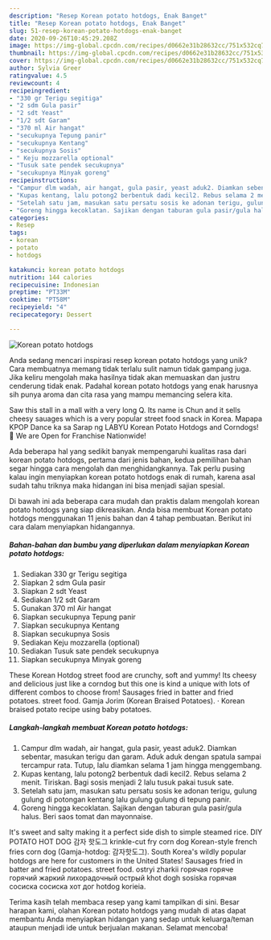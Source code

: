 ```yaml
---
description: "Resep Korean potato hotdogs, Enak Banget"
title: "Resep Korean potato hotdogs, Enak Banget"
slug: 51-resep-korean-potato-hotdogs-enak-banget
date: 2020-09-26T10:45:29.208Z
image: https://img-global.cpcdn.com/recipes/d0662e31b28632cc/751x532cq70/korean-potato-hotdogs-foto-resep-utama.jpg
thumbnail: https://img-global.cpcdn.com/recipes/d0662e31b28632cc/751x532cq70/korean-potato-hotdogs-foto-resep-utama.jpg
cover: https://img-global.cpcdn.com/recipes/d0662e31b28632cc/751x532cq70/korean-potato-hotdogs-foto-resep-utama.jpg
author: Sylvia Greer
ratingvalue: 4.5
reviewcount: 4
recipeingredient:
- "330 gr Terigu segitiga"
- "2 sdm Gula pasir"
- "2 sdt Yeast"
- "1/2 sdt Garam"
- "370 ml Air hangat"
- "secukupnya Tepung panir"
- "secukupnya Kentang"
- "secukupnya Sosis"
- " Keju mozzarella optional"
- "Tusuk sate pendek secukupnya"
- "secukupnya Minyak goreng"
recipeinstructions:
- "Campur dlm wadah, air hangat, gula pasir, yeast aduk2. Diamkan sebentar, masukan terigu dan garam. Aduk aduk dengan spatula sampai tercampur rata. Tutup, lalu diamkan selama 1 jam hingga menggembang."
- "Kupas kentang, lalu potong2 berbentuk dadi kecil2. Rebus selama 2 menit. Tiriskan. Bagi sosis menjadi 2 lalu tusuk pakai tusuk sate."
- "Setelah satu jam, masukan satu persatu sosis ke adonan terigu, gulung gulung di potongan kentang lalu gulung gulung di tepung panir."
- "Goreng hingga kecoklatan. Sajikan dengan taburan gula pasir/gula halus. Beri saos tomat dan mayonnaise."
categories:
- Resep
tags:
- korean
- potato
- hotdogs

katakunci: korean potato hotdogs 
nutrition: 144 calories
recipecuisine: Indonesian
preptime: "PT33M"
cooktime: "PT58M"
recipeyield: "4"
recipecategory: Dessert

---
```



![Korean potato hotdogs](https://img-global.cpcdn.com/recipes/d0662e31b28632cc/751x532cq70/korean-potato-hotdogs-foto-resep-utama.jpg)

Anda sedang mencari inspirasi resep korean potato hotdogs yang unik? Cara membuatnya memang tidak terlalu sulit namun tidak gampang juga. Jika keliru mengolah maka hasilnya tidak akan memuaskan dan justru cenderung tidak enak. Padahal korean potato hotdogs yang enak harusnya sih punya aroma dan cita rasa yang mampu memancing selera kita.

Saw this stall in a mall with a very long Q. Its name is Chun and it sells cheesy sauages which is a very popular street food snack in Korea. Mapapa KPOP Dance ka sa Sarap ng LABYU Korean Potato Hotdogs and Corndogs!💖 We are Open for Franchise Nationwide!

Ada beberapa hal yang sedikit banyak mempengaruhi kualitas rasa dari korean potato hotdogs, pertama dari jenis bahan, kedua pemilihan bahan segar hingga cara mengolah dan menghidangkannya. Tak perlu pusing kalau ingin menyiapkan korean potato hotdogs enak di rumah, karena asal sudah tahu triknya maka hidangan ini bisa menjadi sajian spesial.


Di bawah ini ada beberapa cara mudah dan praktis dalam mengolah korean potato hotdogs yang siap dikreasikan. Anda bisa membuat Korean potato hotdogs menggunakan 11 jenis bahan dan 4 tahap pembuatan. Berikut ini cara dalam menyiapkan hidangannya.

<!--inarticleads1-->

##### Bahan-bahan dan bumbu yang diperlukan dalam menyiapkan Korean potato hotdogs:

1. Sediakan 330 gr Terigu segitiga
1. Siapkan 2 sdm Gula pasir
1. Siapkan 2 sdt Yeast
1. Sediakan 1/2 sdt Garam
1. Gunakan 370 ml Air hangat
1. Siapkan secukupnya Tepung panir
1. Siapkan secukupnya Kentang
1. Siapkan secukupnya Sosis
1. Sediakan  Keju mozzarella (optional)
1. Sediakan Tusuk sate pendek secukupnya
1. Siapkan secukupnya Minyak goreng


These Korean Hotdog street food are crunchy, soft and yummy! Its cheesy and delicious just like a corndog but this one is kind a unique with lots of different combos to choose from! Sausages fried in batter and fried potatoes. street food. Gamja Jorim (Korean Braised Potatoes). · Korean braised potato recipe using baby potatoes. 

<!--inarticleads2-->

##### Langkah-langkah membuat Korean potato hotdogs:

1. Campur dlm wadah, air hangat, gula pasir, yeast aduk2. Diamkan sebentar, masukan terigu dan garam. Aduk aduk dengan spatula sampai tercampur rata. Tutup, lalu diamkan selama 1 jam hingga menggembang.
1. Kupas kentang, lalu potong2 berbentuk dadi kecil2. Rebus selama 2 menit. Tiriskan. Bagi sosis menjadi 2 lalu tusuk pakai tusuk sate.
1. Setelah satu jam, masukan satu persatu sosis ke adonan terigu, gulung gulung di potongan kentang lalu gulung gulung di tepung panir.
1. Goreng hingga kecoklatan. Sajikan dengan taburan gula pasir/gula halus. Beri saos tomat dan mayonnaise.


It&#39;s sweet and salty making it a perfect side dish to simple steamed rice. DIY POTATO HOT DOG 감자 핫도그 krinkle-cut fry corn dog Korean-style french fries corn dog (Gamja-hotdog: 감자핫도그). South Korea&#39;s wildly popular hotdogs are here for customers in the United States! Sausages fried in batter and fried potatoes. street food. ostryi zharkii горячая горяче горячий жаркий лихорадочный острый khot dogh sosiska горячая сосиска сосиска хот дог hotdog korieia. 

Terima kasih telah membaca resep yang kami tampilkan di sini. Besar harapan kami, olahan Korean potato hotdogs yang mudah di atas dapat membantu Anda menyiapkan hidangan yang sedap untuk keluarga/teman ataupun menjadi ide untuk berjualan makanan. Selamat mencoba!
